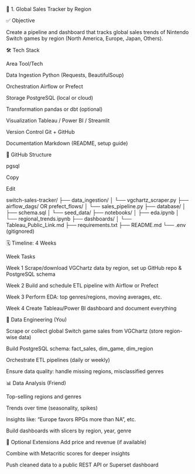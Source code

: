 🎯 1. Global Sales Tracker by Region

✅ Objective

Create a pipeline and dashboard that tracks global sales trends of Nintendo Switch games by region (North America, Europe, Japan, Others).


🛠️ Tech Stack

Area	Tool/Tech

Data Ingestion	Python (Requests, BeautifulSoup)

Orchestration	Airflow or Prefect

Storage	PostgreSQL (local or cloud)

Transformation	pandas or dbt (optional)

Visualization	Tableau / Power BI / Streamlit

Version Control	Git + GitHub

Documentation	Markdown (README, setup guide)

📁 GitHub Structure

pgsql

Copy

Edit

switch-sales-tracker/
├── data_ingestion/
│   └── vgchartz_scraper.py
├── airflow_dags/ OR prefect_flows/
│   └── sales_pipeline.py
├── database/
│   ├── schema.sql
│   └── seed_data/
├── notebooks/
│   ├── eda.ipynb
│   └── regional_trends.ipynb
├── dashboards/
│   └── Tableau_Public_Link.md
├── requirements.txt
├── README.md
└── .env (gitignored)


🗓️ Timeline: 4 Weeks

Week	Tasks

Week 1	Scrape/download VGChartz data by region, set up GitHub repo & PostgreSQL schema

Week 2	Build and schedule ETL pipeline with Airflow or Prefect

Week 3	Perform EDA: top genres/regions, moving averages, etc.

Week 4	Create Tableau/Power BI dashboard and document everything


🔧 Data Engineering (You)

Scrape or collect global Switch game sales from VGChartz (store region-wise data)

Build PostgreSQL schema: fact_sales, dim_game, dim_region

Orchestrate ETL pipelines (daily or weekly)

Ensure data quality: handle missing regions, misclassified genres

📊 Data Analysis (Friend)

Top-selling regions and genres

Trends over time (seasonality, spikes)

Insights like: “Europe favors RPGs more than NA”, etc.

Build dashboards with slicers by region, year, genre



🔄 Optional Extensions
Add price and revenue (if available)

Combine with Metacritic scores for deeper insights

Push cleaned data to a public REST API or Superset dashboard

